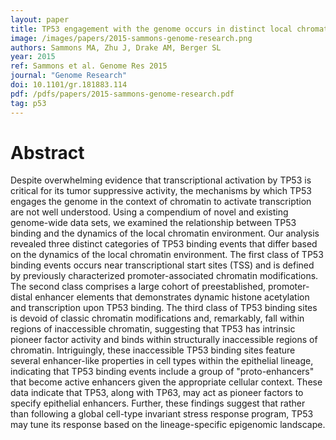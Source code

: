 ```yaml
---
layout: paper
title: TP53 engagement with the genome occurs in distinct local chromatin environments via pioneer factor activity
image: /images/papers/2015-sammons-genome-research.png
authors: Sammons MA, Zhu J, Drake AM, Berger SL
year: 2015
ref: Sammons et al. Genome Res 2015
journal: "Genome Research"
doi: 10.1101/gr.181883.114
pdf: /pdfs/papers/2015-sammons-genome-research.pdf
tag: p53
---
```


# Abstract

Despite overwhelming evidence that transcriptional activation by TP53 is critical for its tumor suppressive activity, the mechanisms by which TP53 engages the genome in the context of chromatin to activate transcription are not well understood. Using a compendium of novel and existing genome-wide data sets, we examined the relationship between TP53 binding and the dynamics of the local chromatin environment. Our analysis revealed three distinct categories of TP53 binding events that differ based on the dynamics of the local chromatin environment. The first class of TP53 binding events occurs near transcriptional start sites (TSS) and is defined by previously characterized promoter-associated chromatin modifications. The second class comprises a large cohort of preestablished, promoter-distal enhancer elements that demonstrates dynamic histone acetylation and transcription upon TP53 binding. The third class of TP53 binding sites is devoid of classic chromatin modifications and, remarkably, fall within regions of inaccessible chromatin, suggesting that TP53 has intrinsic pioneer factor activity and binds within structurally inaccessible regions of chromatin. Intriguingly, these inaccessible TP53 binding sites feature several enhancer-like properties in cell types within the epithelial lineage, indicating that TP53 binding events include a group of "proto-enhancers" that become active enhancers given the appropriate cellular context. These data indicate that TP53, along with TP63, may act as pioneer factors to specify epithelial enhancers. Further, these findings suggest that rather than following a global cell-type invariant stress response program, TP53 may tune its response based on the lineage-specific epigenomic landscape.
